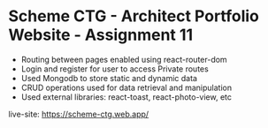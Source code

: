 # Scheme CTG - Architect Portfolio Website - Assignment 11

- Routing between pages enabled using react-router-dom
- Login and register for user to access Private routes
- Used Mongodb to store static and dynamic data
- CRUD operations used for data retrieval and manipulation
- Used external libraries: react-toast, react-photo-view, etc

live-site: https://scheme-ctg.web.app/

